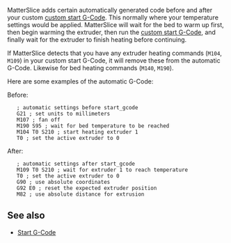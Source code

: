 MatterSlice adds certain automatically generated code before and after
your custom [custom start
G-Code](settings/printer/custom-g-code/start-g-code). This
normally where your temperature settings would be applied. MatterSlice
will wait for the bed to warm up first, then begin warming the extruder,
then run the [custom start
G-Code](settings/printer/custom-g-code/start-g-code), and
finally wait for the extruder to finish heating before continuing.

If MatterSlice detects that you have any extruder heating commands
(`M104`, `M109`) in your custom start G-Code, it will remove these from
the automatic G-Code. Likewise for bed heating commands (`M140`,
`M190`).

Here are some examples of the automatic G-Code:

Before:

`   ; automatic settings before start_gcode  `  
`   G21 ; set units to millimeters  `  
`   M107 ; fan off  `  
`   M190 S95 ; wait for bed temperature to be reached  `  
`   M104 T0 S210 ; start heating extruder 1  `  
`   T0 ; set the active extruder to 0`

After:

`   ; automatic settings after start_gcode`  
`   M109 T0 S210 ; wait for extruder 1 to reach temperature`  
`   T0 ; set the active extruder to 0`  
`   G90 ; use absolute coordinates`  
`   G92 E0 ; reset the expected extruder position`  
`   M82 ; use absolute distance for extrusion`

## See also

  - [Start
    G-Code](settings/printer/custom-g-code/start-g-code)
